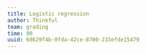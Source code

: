 ```yaml
---
title: Logistic regression
author: Thinkful
team: grading
time: 90
uuid: 68629f4b-0fda-42ce-8700-233efde15479
---
```


<jupyter notebook-name="logistic_regression" course-code="DSBC" />

